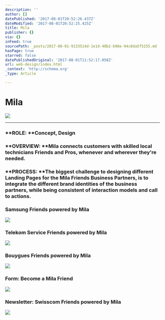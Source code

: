 ```yaml
---
description: ''
author: []
datePublished: '2017-08-01T20:52:26.437Z'
dateModified: '2017-08-01T20:52:25.425Z'
title: Mila
publisher: {}
via: {}
inFeed: true
sourcePath: _posts/2017-08-01-9133514d-1e1d-40b2-b98e-94c8da5f5255.md
hasPage: true
starred: false
datePublishedOriginal: '2017-08-01T11:52:17.058Z'
url: web-design/index.html
_context: 'http://schema.org'
_type: Article

---
```

# Mila
![](https://the-grid-user-content.s3-us-west-2.amazonaws.com/02ff9b9a-d383-434f-a72e-09a57b7752a7.png)

---

### **ROLE: **Concept, Design

### **OVERVIEW: **Mila connects customers with skilled local technicians Friends and Pros, whenever and wherever they're needed.

### **PROCESS: **The biggest challenge to designing different Landing Pages for the Mila Friends Business Partners, is to integrate the different brand identities of the business partners, while being consistent of interaction models and call to actions.

### Samsung Friends powered by Mila
![](https://the-grid-user-content.s3-us-west-2.amazonaws.com/bad84a84-4e92-40d0-86c4-aa5e6fa48335.png)

### Telekom Service Friends powered by Mila
![](https://the-grid-user-content.s3-us-west-2.amazonaws.com/b3508b12-d18a-4b5c-adec-ac60736d876f.png)

### Bouygues Friends powered by Mila
![](https://the-grid-user-content.s3-us-west-2.amazonaws.com/d6bbb9d8-6f73-45a6-8612-32dd19991ab5.png)

### Form: Become a Mila Friend
![](https://the-grid-user-content.s3-us-west-2.amazonaws.com/07c4c733-45ad-458a-9616-5f8c6dd18449.png)

### Newsletter: Swisscom Friends powered by Mila
![](https://imgflo.herokuapp.com/graph/2b2431f8e7ba7b0/d6aafed2085d940e07c3d75b4b7c2c10/croprotate.png?cropheight=4023&cropwidth=719&degrees=0&input=https%3A%2F%2Fthe-grid-user-content.s3-us-west-2.amazonaws.com%2Fcc39ea8a-a059-4ae4-b31b-a731a7761742.png&x=217&y=0)